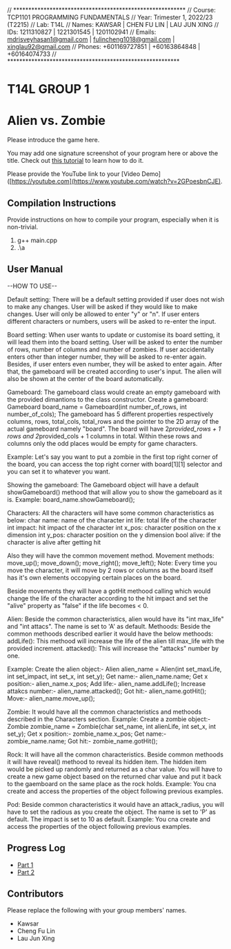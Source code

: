 // *********************************************************
// Course: TCP1101 PROGRAMMING FUNDAMENTALS 
// Year: Trimester 1, 2022/23 (T2215) 
// Lab: T14L 
// Names: KAWSAR | CHEN FU LIN | LAU JUN XING 
// IDs: 1211310827 | 1221301545 | 1201102941
// Emails: mdrisveyhasan1@gmail.com | fulincheng1018@gmail.com | xinglau92@gmail.com
// Phones: +601169727851 | +60163864848 | +60164074733
// *********************************************************

# T14L GROUP 1
# Alien vs. Zombie

Please introduce the game here.

You may add one signature screenshot of your program here or above the title. Check out [this tutorial](https://www.digitalocean.com/community/tutorials/markdown-markdown-images) to learn how to do it.

Please provide the YouTube link to your [Video Demo]([https://youtube.com](https://www.youtube.com/watch?v=2GPoesbnCJE).

## Compilation Instructions

Provide instructions on how to compile your program, especially when it is non-trivial.

1. g++ main.cpp
2. .\a

## User Manual

--HOW TO USE--

Default setting:
There will be a default setting provided if user does not wish to make any changes. User will be asked if they would like to make changes. User will only be allowed to enter "y" or "n". If user enters different characters or numbers, users will be asked to re-enter the input. 

Board setting:
When user wants to update or customise its board setting, it will lead them into the board setting. User will be asked to enter the number of rows, number of columns and number of zombies. If user accidentally enters other than integer number, they will be asked to re-enter again. Besides, if user enters even number, they will be asked to enter again. After that, the gameboard will be created according to user's input. The alien will also be shown at the center of the board automatically.

Gameboard:
The gameboard class would create an empty gameboard with the provided dimantions to the class constructor.
Create a gameboard: Gameboard board_name = Gameboard(int number_of_rows, int number_of_cols);
The gameboard has 5 different properties respectively columns, rows, total_cols, total_rows and the pointer to the 2D array of the actual gameboard namely "board".
The board will have 2*provided_rows + 1 rows and 2*provided_cols + 1 columns in total.
Within these rows and columns only the odd places would be empty for game characters.

Example: Let's say you want to put a zombie in the first top right corner of the board, you can access the top right corner with board[1][1] selector and you can set it to whatever you want.

Showing the gameboard: The Gameboard object will have a default showGameboard() methood that will allow you to show the gameboard as it is.
Example: board_name.showGameboard();

Characters:
All the characters will have some common characteristics as below:
char name: name of the character
int life: total life of the character
int impact: hit impact of the character
int x_pos: character position on the x dimension
int y_pos: character position on the y dimension
bool alive: if the character is alive after getting hit

Also they will have the common movement method.
Movement methods:
move_up();
move_down();
move_right();
move_left();
Note: Every time you move the character, it will move by 2 rows or columns as the board itself has it's own elements occopying certain places on the board.

Beside movements they will have a gotHit methood calling which would change the life of the character according to the hit impact and set the "alive" property as "false" if the life becomes < 0.

Alien:
Beside the common characteristics, alien would have its "int max_life" and "int attacs".
The name is set to 'A' as default.
Methoods:
Beside the common methoods described earlier it would have the below methoods:
addLife(): This methood will increase the life of the alien till max_life with the provided increment.
attacked(): This will increase the "attacks" number by one.

Example:
Create the alien object:- Alien alien_name = Alien(int set_maxLife, int set_impact, int set_x, int set_y);
Get name:- alien_name.name;
Get x position:- alien_name.x_pos;
Add life:- alien_name.addLife();
Increase attakcs number:- alien_name.attacked();
Got hit:- alien_name.gotHit();
Move:- alien_name.move_up();

Zombie:
It would have all the common characteristics and methoods described in the Characters section.
Example:
Create a zombie object:- Zombie zombie_name = Zombie(char set_name, int alienLife, int set_x, int set_y);
Get x position:- zombie_name.x_pos;
Get name:- zombie_name.name;
Got hit:- zombie_name.gotHit();

Rock:
It will have all the common characteristics.
Beside common methoods it will have reveal() methood to reveal its hidden item. The hidden item would be picked up randomly and returned as a char value. You will have to create a new game object based on the returned char value and put it back to the gaemboard on the same place as the rock holds.
Example:
You cna create and access the properties of the object following previous examples.

Pod:
Beside common characteristics it would have an attack_radius, you will have to set the radious as you create the object.
The name is set to 'P' as default.
The impact is set to 10 as default.
Example:
You cna create and access the properties of the object following previous examples.

## Progress Log

- [Part 1](PART1.md)
- [Part 2](PART2.md)

## Contributors

Please replace the following with your group members' names. 

- Kawsar
- Cheng Fu Lin
- Lau Jun Xing
